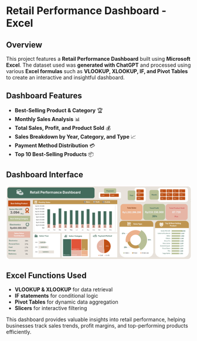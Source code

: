 # **Retail Performance Dashboard - Excel**  

## **Overview**  
This project features a **Retail Performance Dashboard** built using **Microsoft Excel**. The dataset used was **generated with ChatGPT** and processed using various **Excel formulas** such as **VLOOKUP, XLOOKUP, IF, and Pivot Tables** to create an interactive and insightful dashboard.  

## **Dashboard Features**  
- **Best-Selling Product & Category** 🏆  
- **Monthly Sales Analysis** 📊  
- **Total Sales, Profit, and Product Sold** 💰  
- **Sales Breakdown by Year, Category, and Type** 📈  
- **Payment Method Distribution** 💳  
- **Top 10 Best-Selling Products** 📦  

## **Dashboard Interface**  
![Retail Performance Dashboard](Retail-Dashboard.png)  

## **Excel Functions Used**  
- **VLOOKUP & XLOOKUP** for data retrieval  
- **IF statements** for conditional logic  
- **Pivot Tables** for dynamic data aggregation  
- **Slicers** for interactive filtering  

This dashboard provides valuable insights into retail performance, helping businesses track sales trends, profit margins, and top-performing products efficiently.  
